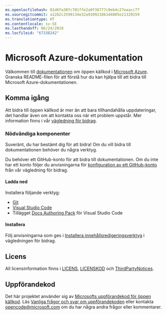 ```yaml
---
ms.openlocfilehash: 01d6fa30fc781ffe2a9f387f7c9eb4c27eaacc77
ms.sourcegitcommit: a12b2c2599134e32a910921861d4805e21320159
ms.translationtype: HT
ms.contentlocale: sv-SE
ms.lasthandoff: 06/24/2019
ms.locfileid: "67338242"
---
```

# <a name="microsoft-azure-documentation"></a>Microsoft Azure-dokumentation

Välkommen till [dokumentationen](https://docs.microsoft.com/azure) om öppen källkod i [Microsoft Azure](https://azure.microsoft.com). Granska README-filen för att förstå hur du kan hjälpa till att bidra till Microsoft Azure-dokumentationen.

## <a name="getting-started"></a>Komma igång

Att bidra till öppen källkod är mer än att bara tillhandahålla uppdateringar, det handlar även om att kontakta oss när ett problem uppstår. Mer information finns i vår [vägledning för bidrag](CONTRIBUTING.md).

### <a name="prerequisites"></a>Nödvändiga komponenter

Suveränt, du har bestämt dig för att bidra! Om du vill bidra till dokumentationen behöver du några verktyg.

Du behöver ett GitHub-konto för att bidra till dokumentationen. Om du inte har ett konto följer du anvisningarna för [konfiguration av ett GitHub-konto](https://docs.microsoft.com/contribute/get-started-setup-github) från vår vägledning för bidrag.

#### <a name="download"></a>Ladda ned

Installera följande verktyg:

* [Git](https://git-scm.com/download)
* [Visual Studio Code](https://code.visualstudio.com/Download)
* Tillägget [Docs Authoring Pack](https://marketplace.visualstudio.com/items?itemName=docsmsft.docs-authoring-pack) för Visual Studio Code

#### <a name="install"></a>Installera

Följ anvisningarna som ges i [Installera innehållsredigeringsverktyg](https://docs.microsoft.com/contribute/get-started-setup-tools) i vägledningen för bidrag.

## <a name="license"></a>Licens

All licensinformation finns i [LICENS](LICENSE), [LICENSKOD](LICENSE-CODE) och [ThirdPartyNotices](ThirdPartyNotices.md).

## <a name="code-of-conduct"></a>Uppförandekod

Det här projektet använder sig av [Microsofts uppförandekod för öppen källkod](https://opensource.microsoft.com/codeofconduct/).
Läs [Vanliga frågor och svar om uppförandekoden](https://opensource.microsoft.com/codeofconduct/faq/) eller kontakta [opencode@microsoft.com](mailto:opencode@microsoft.com) om du har några andra frågor eller kommentarer.
